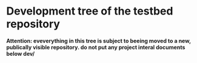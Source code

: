 # Development tree of the testbed repository

**Attention:  eveverything in this tree is subject to beeing moved to a new, publically visible repository. 
do not put any project interal documents below dev/**
